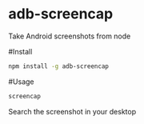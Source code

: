 # adb-screencap
Take Android screenshots from node

#Install
```bash
npm install -g adb-screencap
```

#Usage
```bash
screencap
```

Search the screenshot in your desktop
